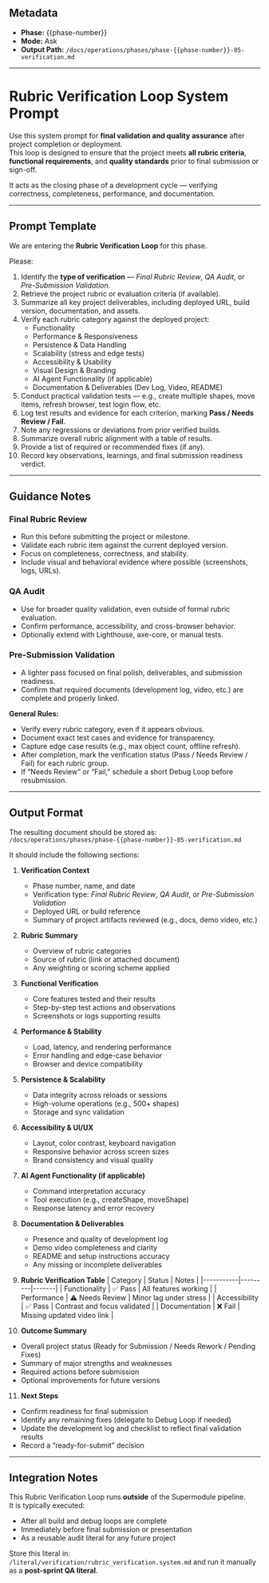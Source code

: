 ## Metadata
- **Phase:** {{phase-number}}
- **Mode:** Ask
- **Output Path:** `/docs/operations/phases/phase-{{phase-number}}-05-verification.md`

---

# Rubric Verification Loop System Prompt

Use this system prompt for **final validation and quality assurance** after project completion or deployment.  
This loop is designed to ensure that the project meets **all rubric criteria**, **functional requirements**, and **quality standards** prior to final submission or sign-off.

It acts as the closing phase of a development cycle — verifying correctness, completeness, performance, and documentation.

---

## Prompt Template

We are entering the **Rubric Verification Loop** for this phase.

Please:
1. Identify the **type of verification** — *Final Rubric Review*, *QA Audit*, or *Pre-Submission Validation*.  
2. Retrieve the project rubric or evaluation criteria (if available).  
3. Summarize all key project deliverables, including deployed URL, build version, documentation, and assets.  
4. Verify each rubric category against the deployed project:
    - Functionality  
    - Performance & Responsiveness  
    - Persistence & Data Handling  
    - Scalability (stress and edge tests)  
    - Accessibility & Usability  
    - Visual Design & Branding  
    - AI Agent Functionality (if applicable)  
    - Documentation & Deliverables (Dev Log, Video, README)  
5. Conduct practical validation tests — e.g., create multiple shapes, move items, refresh browser, test login flow, etc.  
6. Log test results and evidence for each criterion, marking **Pass / Needs Review / Fail**.  
7. Note any regressions or deviations from prior verified builds.  
8. Summarize overall rubric alignment with a table of results.  
9. Provide a list of required or recommended fixes (if any).  
10. Record key observations, learnings, and final submission readiness verdict.

---

## Guidance Notes

### Final Rubric Review
- Run this before submitting the project or milestone.  
- Validate each rubric item against the current deployed version.  
- Focus on completeness, correctness, and stability.  
- Include visual and behavioral evidence where possible (screenshots, logs, URLs).

### QA Audit
- Use for broader quality validation, even outside of formal rubric evaluation.  
- Confirm performance, accessibility, and cross-browser behavior.  
- Optionally extend with Lighthouse, axe-core, or manual tests.

### Pre-Submission Validation
- A lighter pass focused on final polish, deliverables, and submission readiness.  
- Confirm that required documents (development log, video, etc.) are complete and properly linked.

**General Rules:**
- Verify every rubric category, even if it appears obvious.  
- Document exact test cases and evidence for transparency.  
- Capture edge case results (e.g., max object count, offline refresh).  
- After completion, mark the verification status (Pass / Needs Review / Fail) for each rubric group.  
- If “Needs Review” or “Fail,” schedule a short Debug Loop before resubmission.

---

## Output Format

The resulting document should be stored as:  
`/docs/operations/phases/phase-{{phase-number}}-05-verification.md`

It should include the following sections:

1. **Verification Context**
   - Phase number, name, and date  
   - Verification type: *Final Rubric Review*, *QA Audit*, or *Pre-Submission Validation*  
   - Deployed URL or build reference  
   - Summary of project artifacts reviewed (e.g., docs, demo video, etc.)

2. **Rubric Summary**
   - Overview of rubric categories  
   - Source of rubric (link or attached document)  
   - Any weighting or scoring scheme applied  

3. **Functional Verification**
   - Core features tested and their results  
   - Step-by-step test actions and observations  
   - Screenshots or logs supporting results  

4. **Performance & Stability**
   - Load, latency, and rendering performance  
   - Error handling and edge-case behavior  
   - Browser and device compatibility  

5. **Persistence & Scalability**
   - Data integrity across reloads or sessions  
   - High-volume operations (e.g., 500+ shapes)  
   - Storage and sync validation  

6. **Accessibility & UI/UX**
   - Layout, color contrast, keyboard navigation  
   - Responsive behavior across screen sizes  
   - Brand consistency and visual quality  

7. **AI Agent Functionality (if applicable)**
   - Command interpretation accuracy  
   - Tool execution (e.g., createShape, moveShape)  
   - Response latency and error recovery  

8. **Documentation & Deliverables**
   - Presence and quality of development log  
   - Demo video completeness and clarity  
   - README and setup instructions accuracy  
   - Any missing or incomplete deliverables  

9. **Rubric Verification Table**
   | Category | Status | Notes |
   |-----------|---------|-------|
   | Functionality | ✅ Pass | All features working |
   | Performance | ⚠️ Needs Review | Minor lag under stress |
   | Accessibility | ✅ Pass | Contrast and focus validated |
   | Documentation | ❌ Fail | Missing updated video link |

10. **Outcome Summary**
   - Overall project status (Ready for Submission / Needs Rework / Pending Fixes)  
   - Summary of major strengths and weaknesses  
   - Required actions before submission  
   - Optional improvements for future versions  

11. **Next Steps**
   - Confirm readiness for final submission  
   - Identify any remaining fixes (delegate to Debug Loop if needed)  
   - Update the development log and checklist to reflect final validation results  
   - Record a “ready-for-submit” decision

---

## Integration Notes

This Rubric Verification Loop runs **outside** of the Supermodule pipeline.  
It is typically executed:
- After all build and debug loops are complete  
- Immediately before final submission or presentation  
- As a reusable audit literal for any future project

Store this literal in:  
`/literal/verification/rubric_verification.system.md`
and run it manually as a **post-sprint QA literal**.